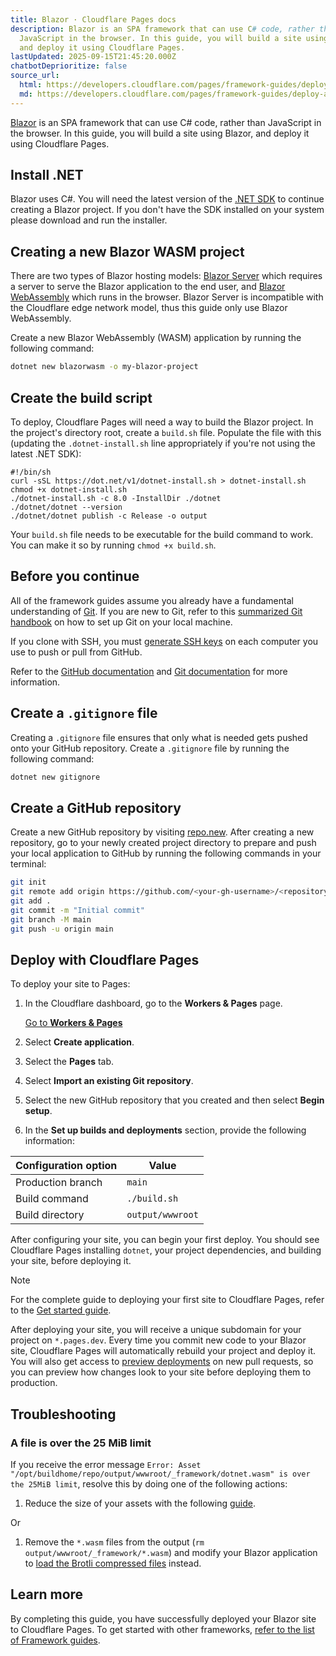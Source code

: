 ```yaml
---
title: Blazor · Cloudflare Pages docs
description: Blazor is an SPA framework that can use C# code, rather than
  JavaScript in the browser. In this guide, you will build a site using Blazor,
  and deploy it using Cloudflare Pages.
lastUpdated: 2025-09-15T21:45:20.000Z
chatbotDeprioritize: false
source_url:
  html: https://developers.cloudflare.com/pages/framework-guides/deploy-a-blazor-site/
  md: https://developers.cloudflare.com/pages/framework-guides/deploy-a-blazor-site/index.md
---
```


[Blazor](https://blazor.net) is an SPA framework that can use C# code, rather than JavaScript in the browser. In this guide, you will build a site using Blazor, and deploy it using Cloudflare Pages.

## Install .NET

Blazor uses C#. You will need the latest version of the [.NET SDK](https://dotnet.microsoft.com/download) to continue creating a Blazor project. If you don't have the SDK installed on your system please download and run the installer.

## Creating a new Blazor WASM project

There are two types of Blazor hosting models: [Blazor Server](https://learn.microsoft.com/en-us/aspnet/core/blazor/hosting-models?view=aspnetcore-8.0#blazor-server) which requires a server to serve the Blazor application to the end user, and [Blazor WebAssembly](https://learn.microsoft.com/en-us/aspnet/core/blazor/hosting-models?view=aspnetcore-8.0#blazor-webassembly) which runs in the browser. Blazor Server is incompatible with the Cloudflare edge network model, thus this guide only use Blazor WebAssembly.

Create a new Blazor WebAssembly (WASM) application by running the following command:

```sh
dotnet new blazorwasm -o my-blazor-project
```

## Create the build script

To deploy, Cloudflare Pages will need a way to build the Blazor project. In the project's directory root, create a `build.sh` file. Populate the file with this (updating the `.dotnet-install.sh` line appropriately if you're not using the latest .NET SDK):

```plaintext
#!/bin/sh
curl -sSL https://dot.net/v1/dotnet-install.sh > dotnet-install.sh
chmod +x dotnet-install.sh
./dotnet-install.sh -c 8.0 -InstallDir ./dotnet
./dotnet/dotnet --version
./dotnet/dotnet publish -c Release -o output
```

Your `build.sh` file needs to be executable for the build command to work. You can make it so by running `chmod +x build.sh`.

## Before you continue

All of the framework guides assume you already have a fundamental understanding of [Git](https://git-scm.com/). If you are new to Git, refer to this [summarized Git handbook](https://guides.github.com/introduction/git-handbook/) on how to set up Git on your local machine.

If you clone with SSH, you must [generate SSH keys](https://docs.github.com/en/github/authenticating-to-github/connecting-to-github-with-ssh/generating-a-new-ssh-key-and-adding-it-to-the-ssh-agent) on each computer you use to push or pull from GitHub.

Refer to the [GitHub documentation](https://guides.github.com/introduction/git-handbook/) and [Git documentation](https://git-scm.com/book/en/v2) for more information.

## Create a `.gitignore` file

Creating a `.gitignore` file ensures that only what is needed gets pushed onto your GitHub repository. Create a `.gitignore` file by running the following command:

```sh
dotnet new gitignore
```

## Create a GitHub repository

Create a new GitHub repository by visiting [repo.new](https://repo.new). After creating a new repository, go to your newly created project directory to prepare and push your local application to GitHub by running the following commands in your terminal:

```sh
git init
git remote add origin https://github.com/<your-gh-username>/<repository-name>
git add .
git commit -m "Initial commit"
git branch -M main
git push -u origin main
```

## Deploy with Cloudflare Pages

To deploy your site to Pages:

1. In the Cloudflare dashboard, go to the **Workers & Pages** page.

   [Go to **Workers & Pages**](https://dash.cloudflare.com/?to=/:account/workers-and-pages)

2. Select **Create application**.

3. Select the **Pages** tab.

4. Select **Import an existing Git repository**.

5. Select the new GitHub repository that you created and then select **Begin setup**.

6. In the **Set up builds and deployments** section, provide the following information:

| Configuration option | Value |
| - | - |
| Production branch | `main` |
| Build command | `./build.sh` |
| Build directory | `output/wwwroot` |

After configuring your site, you can begin your first deploy. You should see Cloudflare Pages installing `dotnet`, your project dependencies, and building your site, before deploying it.

Note

For the complete guide to deploying your first site to Cloudflare Pages, refer to the [Get started guide](https://developers.cloudflare.com/pages/get-started/).

After deploying your site, you will receive a unique subdomain for your project on `*.pages.dev`. Every time you commit new code to your Blazor site, Cloudflare Pages will automatically rebuild your project and deploy it. You will also get access to [preview deployments](https://developers.cloudflare.com/pages/configuration/preview-deployments/) on new pull requests, so you can preview how changes look to your site before deploying them to production.

## Troubleshooting

### A file is over the 25 MiB limit

If you receive the error message `Error: Asset "/opt/buildhome/repo/output/wwwroot/_framework/dotnet.wasm" is over the 25MiB limit`, resolve this by doing one of the following actions:

1. Reduce the size of your assets with the following [guide](https://docs.microsoft.com/en-us/aspnet/core/blazor/performance?view=aspnetcore-6.0#minimize-app-download-size).

Or

1. Remove the `*.wasm` files from the output (`rm output/wwwroot/_framework/*.wasm`) and modify your Blazor application to [load the Brotli compressed files](https://docs.microsoft.com/en-us/aspnet/core/blazor/host-and-deploy/webassembly?view=aspnetcore-6.0#compression) instead.

## Learn more

By completing this guide, you have successfully deployed your Blazor site to Cloudflare Pages. To get started with other frameworks, [refer to the list of Framework guides](https://developers.cloudflare.com/pages/framework-guides/).
